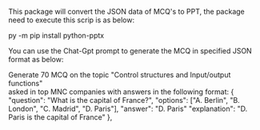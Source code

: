 This package will convert the JSON data of MCQ's to PPT, 
the package need to execute this scrip is as below:

py -m pip install python-pptx 

You can use the Chat-Gpt prompt to generate the MCQ in specified JSON format as below:

Generate 70 MCQ on the topic  "Control structures and Input/output functions"  
asked in top MNC companies  with answers in the following format:
{
"question": "What is the capital of France?",
"options": ["A. Berlin", "B. London", "C. Madrid", "D. Paris"],
"answer": "D. Paris"
"explanation": "D. Paris is the capital of France"
},
